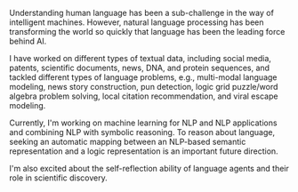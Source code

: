 Understanding human language has been a sub-challenge in the way of intelligent machines. However, natural language processing has been transforming the world so quickly that language has been the leading force behind AI.

I have worked on different types of textual data, including social media, patents, scientific documents, news, DNA, and protein sequences, and tackled different types of language problems, e.g., multi-modal language modeling, news story construction, pun detection, logic grid puzzle/word algebra problem solving, local citation recommendation, and viral escape modeling.

Currently, I'm working on machine learning for NLP and NLP applications and combining NLP with symbolic reasoning. To reason about language, seeking an automatic mapping between an NLP-based semantic representation and a logic representation is an important future direction.

I'm also excited about the self-reflection ability of language agents and their role in scientific discovery.
